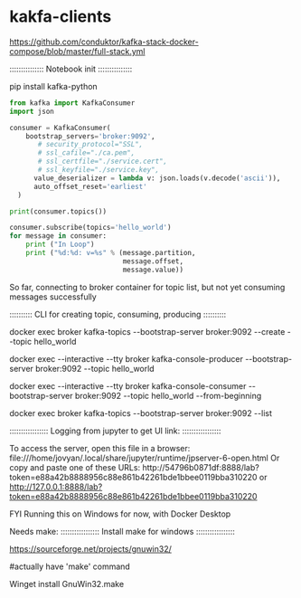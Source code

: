 # kakfa-clients

https://github.com/conduktor/kafka-stack-docker-compose/blob/master/full-stack.yml

:::::::::::::::
Notebook init
:::::::::::::::

pip install kafka-python

```python
from kafka import KafkaConsumer
import json

consumer = KafkaConsumer(
    bootstrap_servers='broker:9092',
       # security_protocol="SSL",
       # ssl_cafile="./ca.pem",
       # ssl_certfile="./service.cert",
       # ssl_keyfile="./service.key",
      value_deserializer = lambda v: json.loads(v.decode('ascii')),
      auto_offset_reset='earliest'
  )

print(consumer.topics())

consumer.subscribe(topics='hello_world')
for message in consumer:  
    print ("In Loop")
    print ("%d:%d: v=%s" % (message.partition,
                            message.offset,
                            message.value))

```

So far, connecting to broker container for topic list, but not yet consuming messages successfully

::::::::::
CLI for creating topic, consuming, producing
::::::::::

docker exec broker kafka-topics --bootstrap-server broker:9092 --create --topic hello_world

docker exec --interactive --tty broker kafka-console-producer --bootstrap-server broker:9092 --topic hello_world

docker exec --interactive --tty broker kafka-console-consumer --bootstrap-server broker:9092 --topic hello_world --from-beginning

docker exec broker kafka-topics --bootstrap-server broker:9092 --list



:::::::::::::::::
Logging from jupyter to get UI link:
:::::::::::::::::

To access the server, open this file in a browser:
        file:///home/jovyan/.local/share/jupyter/runtime/jpserver-6-open.html
    Or copy and paste one of these URLs:
        http://54796b0871df:8888/lab?token=e88a42b8888956c88e861b42261bde1bbee0119bba310220
     or http://127.0.0.1:8888/lab?token=e88a42b8888956c88e861b42261bde1bbee0119bba310220

FYI Running this on Windows for now, with Docker Desktop

Needs make:
:::::::::::::::::
Install make for windows
:::::::::::::::::

https://sourceforge.net/projects/gnuwin32/

#actually have 'make' command

Winget install GnuWin32.make
